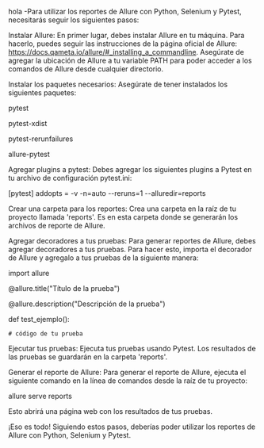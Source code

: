 hola -Para utilizar los reportes de Allure con Python, Selenium y Pytest, necesitarás seguir los siguientes pasos:

Instalar Allure: En primer lugar, debes instalar Allure en tu máquina. Para hacerlo, puedes seguir las instrucciones de la página oficial de Allure: https://docs.qameta.io/allure/#_installing_a_commandline. Asegúrate de agregar la ubicación de Allure a tu variable PATH para poder acceder a los comandos de Allure desde cualquier directorio.

Instalar los paquetes necesarios: Asegúrate de tener instalados los siguientes paquetes:

pytest

pytest-xdist

pytest-rerunfailures

allure-pytest

Agregar plugins a pytest: Debes agregar los siguientes plugins a Pytest en tu archivo de configuración pytest.ini:

[pytest]
addopts = -v -n=auto --reruns=1 --alluredir=reports

Crear una carpeta para los reportes: Crea una carpeta en la raíz de tu proyecto llamada 'reports'. Es en esta carpeta donde se generarán los archivos de reporte de Allure.

Agregar decoradores a tus pruebas: Para generar reportes de Allure, debes agregar decoradores a tus pruebas. Para hacer esto, importa el decorador de Allure y agregalo a tus pruebas de la siguiente manera:

import allure

@allure.title("Título de la prueba")

@allure.description("Descripción de la prueba")

def test_ejemplo():

    # código de tu prueba

Ejecutar tus pruebas: Ejecuta tus pruebas usando Pytest. Los resultados de las pruebas se guardarán en la carpeta 'reports'.

Generar el reporte de Allure: Para generar el reporte de Allure, ejecuta el siguiente comando en la línea de comandos desde la raíz de tu proyecto:

allure serve reports

Esto abrirá una página web con los resultados de tus pruebas.

¡Eso es todo! Siguiendo estos pasos, deberías poder utilizar los reportes de Allure con Python, Selenium y Pytest.
